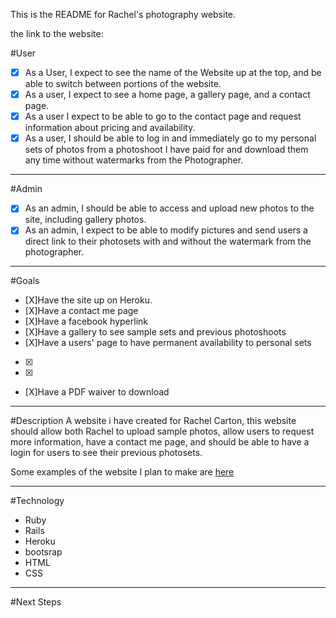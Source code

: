 This is the README for Rachel's photography website.

the link to the website: []()


#User
* [X] As a User, I expect to see the name of the Website up at the top, and be able to switch between portions of the website.
* [X] As a user, I expect to see a home page, a gallery page, and a contact page.
* [X] As a user I expect to be able to go to the contact page and request information about pricing and availability.
* [X] As a user, I should be able to log in and immediately go to my personal sets of photos from a photoshoot I have paid for and download them any time without watermarks from the Photographer.
____
#Admin
* [X] As an admin, I should be able to access and upload new photos to the site, including gallery photos.
* [X] As an admin, I expect to be able to modify pictures and send users a direct link to their photosets with and without the watermark from the photographer.
____
#Goals
* [X]Have the site up on Heroku.
* [X]Have a contact me page
* [X]Have a facebook hyperlink
* [X]Have a gallery to see sample sets and previous photoshoots
* [X]Have a users' page to have permanent availability to personal sets
* [X]
* [X]
* [X]Have a PDF waiver to download

________________________________________

#Description
A website i have created for Rachel Carton, this website should allow both Rachel to upload sample photos, allow users to request more information, have a contact me page, and should be able to have a login for users to see their previous photosets.

Some examples of the website I plan to make are [here](http://www.squarespace.com/templates/)

____

#Technology

* Ruby
* Rails 
* Heroku
* bootsrap
* HTML
* CSS

_____

#Next Steps